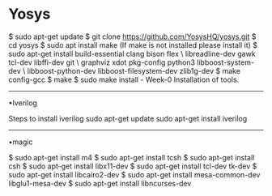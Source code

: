 # Yosys 

$ sudo apt-get update 
$ git clone https://github.com/YosysHQ/yosys.git 
$ cd yosys 
$ sudo apt install make (If make is not installed please install it) 
$ sudo apt-get install build-essential clang bison flex \ 
 libreadline-dev gawk tcl-dev libffi-dev git \ 
 graphviz xdot pkg-config python3 libboost-system-dev \ 
 libboost-python-dev libboost-filesystem-dev zlib1g-dev 
$ make config-gcc 
$ make 
$ sudo make install -
Week-0 Installation of tools.
_______________________________ 
•Iverilog 

Steps to install iverilog 
sudo apt-get update 
sudo apt-get install iverilog
_______________________________

•magic 

$ sudo apt-get install m4 
$ sudo apt-get install tcsh 
$ sudo apt-get install csh 
$ sudo apt-get install libx11-dev 
$ sudo apt-get install tcl-dev tk-dev 
$ sudo apt-get install libcairo2-dev 
$ sudo apt-get install mesa-common-dev libglu1-mesa-dev 
$ sudo apt-get install libncurses-dev
